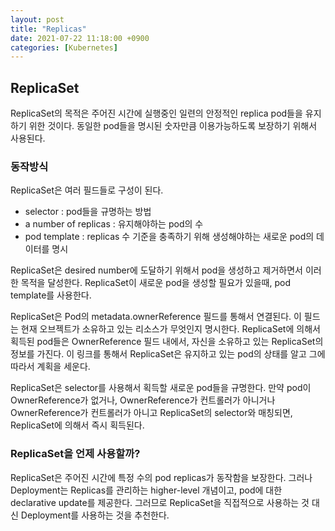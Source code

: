 ```yaml
---
layout: post
title: "Replicas"
date: 2021-07-22 11:18:00 +0900
categories: [Kubernetes]
---
```


## ReplicaSet

ReplicaSet의 목적은 주어진 시간에 실행중인 일련의 안정적인 replica pod들을 유지하기 위한 것이다. 동일한 pod들을 명시된 숫자만큼 이용가능하도록 보장하기 위해서 사용된다.

### 동작방식

ReplicaSet은 여러 필드들로 구성이 된다.

- selector : pod들을 규명하는 방법
- a number of replicas : 유지해야하는 pod의 수
- pod template : replicas 수 기준을 충족하기 위해 생성해야하는 새로운 pod의 데이터를 명시

ReplicaSet은 desired number에 도달하기 위해서 pod을 생성하고 제거하면서 이러한 목적을 달성한다. ReplicaSet이 새로운 pod을 생성할 필요가 있을때, pod template를 사용한다.

ReplicaSet은 Pod의 metadata.ownerReference 필드를 통해서 연결된다. 이 필드는 현재 오브젝트가 소유하고 있는 리소스가 무엇인지 명시한다. ReplicaSet에 의해서 획득된 pod들은 OwnerReference 필드 내에서, 자신을 소유하고 있는 ReplicaSet의 정보를 가진다. 이 링크를 통해서 ReplicaSet은 유지하고 있는 pod의 상태를 알고 그에 따라서 계획을 세운다.

ReplicaSet은 selector를 사용해서 획득할 새로운 pod들을 규명한다. 만약 pod이 OwnerReference가 없거나, OwnerReference가 컨트롤러가 아니거나 OwnerReference가 컨트롤러가 아니고 ReplicaSet의 selector와 매칭되면, ReplicaSet에 의해서 즉시 획득된다.

### ReplicaSet을 언제 사용할까?

ReplicaSet은 주어진 시간에 특정 수의 pod replicas가 동작함을 보장한다. 그러나 Deployment는 Replicas를 관리하는 higher-level 개념이고, pod에 대한 declarative update를 제공한다. 그러므로 ReplicaSet을 직접적으로 사용하는 것 대신 Deployment를 사용하는 것을 추천한다. 